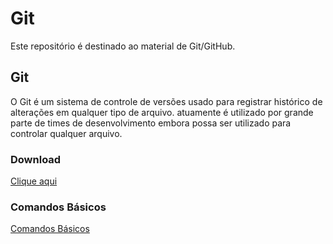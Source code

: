 # Git
Este repositório é destinado ao material de Git/GitHub.

## Git
O Git é um sistema de controle de versões usado para registrar histórico de alterações em qualquer tipo de arquivo. atuamente é utilizado por grande parte de times de desenvolvimento embora possa ser utilizado para controlar qualquer arquivo.

### Download
[Clique aqui](https://git-scm.com/)

### Comandos Básicos
[Comandos Básicos](comandosbasicos.md) <br>
